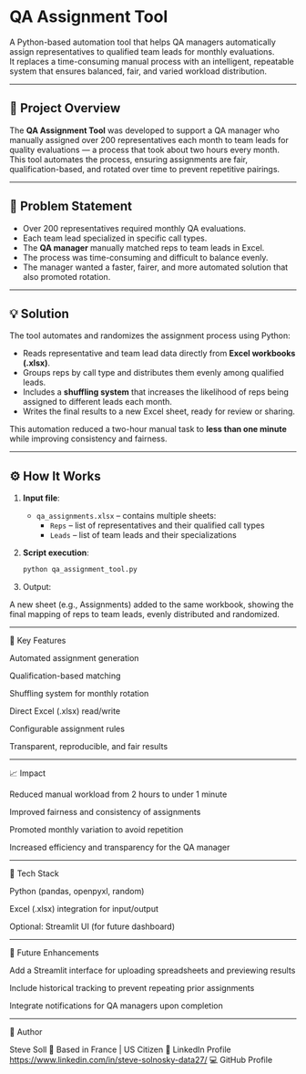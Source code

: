 # QA Assignment Tool

A Python-based automation tool that helps QA managers automatically assign representatives to qualified team leads for monthly evaluations.  
It replaces a time-consuming manual process with an intelligent, repeatable system that ensures balanced, fair, and varied workload distribution.

---

## 🧩 Project Overview

The **QA Assignment Tool** was developed to support a QA manager who manually assigned over 200 representatives each month to team leads for quality evaluations — a process that took about two hours every month.  
This tool automates the process, ensuring assignments are fair, qualification-based, and rotated over time to prevent repetitive pairings.

---

## 🎯 Problem Statement

- Over 200 representatives required monthly QA evaluations.  
- Each team lead specialized in specific call types.  
- The **QA manager** manually matched reps to team leads in Excel.  
- The process was time-consuming and difficult to balance evenly.  
- The manager wanted a faster, fairer, and more automated solution that also promoted rotation.

---

## 💡 Solution

The tool automates and randomizes the assignment process using Python:
- Reads representative and team lead data directly from **Excel workbooks (.xlsx)**.  
- Groups reps by call type and distributes them evenly among qualified leads.  
- Includes a **shuffling system** that increases the likelihood of reps being assigned to different leads each month.  
- Writes the final results to a new Excel sheet, ready for review or sharing.  

This automation reduced a two-hour manual task to **less than one minute** while improving consistency and fairness.

---

## ⚙️ How It Works

1. **Input file**:  
   - `qa_assignments.xlsx` – contains multiple sheets:
     - `Reps` – list of representatives and their qualified call types  
     - `Leads` – list of team leads and their specializations  

2. **Script execution**:
   ```bash
   python qa_assignment_tool.py

3. Output:

A new sheet (e.g., Assignments) added to the same workbook, showing the final mapping of reps to team leads, evenly distributed and randomized.


---

🧠 Key Features

Automated assignment generation

Qualification-based matching

Shuffling system for monthly rotation

Direct Excel (.xlsx) read/write

Configurable assignment rules

Transparent, reproducible, and fair results



---

📈 Impact

Reduced manual workload from 2 hours to under 1 minute

Improved fairness and consistency of assignments

Promoted monthly variation to avoid repetition

Increased efficiency and transparency for the QA manager



---

🧰 Tech Stack

Python (pandas, openpyxl, random)

Excel (.xlsx) integration for input/output

Optional: Streamlit UI (for future dashboard)


---

🚀 Future Enhancements

Add a Streamlit interface for uploading spreadsheets and previewing results

Include historical tracking to prevent repeating prior assignments

Integrate notifications for QA managers upon completion


---

👤 Author

Steve Soll
📍 Based in France | US Citizen
💼 LinkedIn Profile https://www.linkedin.com/in/steve-solnosky-data27/
💻 GitHub Profile
